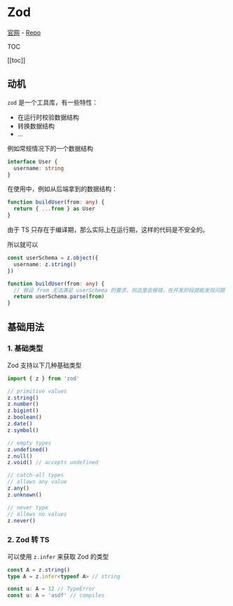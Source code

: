 # Zod

[官网](https://zod.dev/) - [Repo](https://github.com/colinhacks/zod)

TOC

[[toc]]

## 动机

`zod` 是一个工具库，有一些特性：

- 在运行时校验数据结构
- 转换数据结构
- ...

例如常规情况下的一个数据结构 

```ts
interface User {
  username: string
}
```

在使用中，例如从后端拿到的数据结构：

```ts
function buildUser(from: any) {
  return { ...from } as User
}
```

由于 TS 只存在于编译期，那么实际上在运行期，这样的代码是不安全的。

所以就可以

```ts
const userSchema = z.object({
  username: z.string()
})

function buildUser(from: any) {
  // 假设 from 无法满足 userSchema 的要求，则这里会报错，在开发阶段就能发现问题
  return userSchema.parse(from)
}
```

## 基础用法

### 1. 基础类型

Zod 支持以下几种基础类型

```ts
import { z } from 'zod'

// primitive values
z.string()
z.number()
z.bigint()
z.boolean()
z.date()
z.symbol()

// empty types
z.undefined()
z.null()
z.void() // accepts undefined

// catch-all types
// allows any value
z.any()
z.unknown()

// never type
// allows no values
z.never()
```

### 2. Zod 转 TS 

可以使用 `z.infer` 来获取 Zod 的类型

```ts
const A = z.string()
type A = z.infer<typeof A> // string

const u: A = 12 // TypeError
const u: A = 'asdf' // compiles
```
